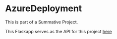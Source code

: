# AzureDeployment

This is part of a Summative Project. 

This Flaskapp serves as the API for this project [here](https://github.com/WahomeKezia/AI_SummativeProject_Group24.git)

